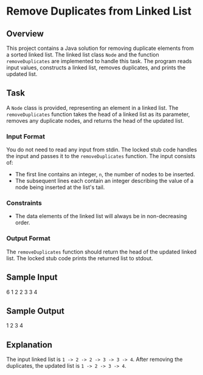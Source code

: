 # Remove Duplicates from Linked List

## Overview

This project contains a Java solution for removing duplicate elements from a sorted linked list. The linked list class `Node` and the function `removeDuplicates` are implemented to handle this task. The program reads input values, constructs a linked list, removes duplicates, and prints the updated list.

## Task

A `Node` class is provided, representing an element in a linked list. The `removeDuplicates` function takes the head of a linked list as its parameter, removes any duplicate nodes, and returns the head of the updated list.

### Input Format

You do not need to read any input from stdin. The locked stub code handles the input and passes it to the `removeDuplicates` function. The input consists of:
- The first line contains an integer, `n`, the number of nodes to be inserted.
- The subsequent lines each contain an integer describing the value of a node being inserted at the list's tail.

### Constraints

- The data elements of the linked list will always be in non-decreasing order.

### Output Format

The `removeDuplicates` function should return the head of the updated linked list. The locked stub code prints the returned list to stdout.

## Sample Input
6
1
2
2
3
3
4

## Sample Output
1 2 3 4

## Explanation

The input linked list is `1 -> 2 -> 2 -> 3 -> 3 -> 4`. After removing the duplicates, the updated list is `1 -> 2 -> 3 -> 4`.
